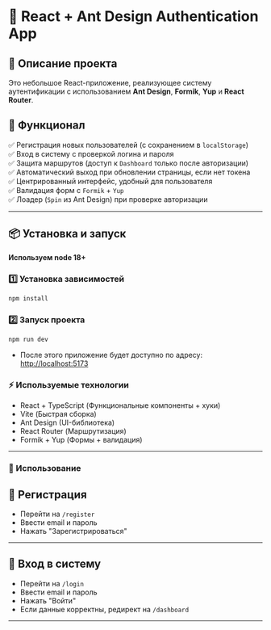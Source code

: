 # 🚀 React + Ant Design Authentication App

## 📌 Описание проекта

Это небольшое React-приложение, реализующее систему аутентификации с использованием **Ant Design**, **Formik**, **Yup** и **React Router**.

## 🔧 Функционал

✅ Регистрация новых пользователей (с сохранением в `localStorage`)  
✅ Вход в систему с проверкой логина и пароля  
✅ Защита маршрутов (доступ к `Dashboard` только после авторизации)  
✅ Автоматический выход при обновлении страницы, если нет токена  
✅ Центрированный интерфейс, удобный для пользователя  
✅ Валидация форм с `Formik` + `Yup`  
✅ Лоадер (`Spin` из Ant Design) при проверке авторизации

---

## 📦 Установка и запуск

**Используем node 18+**

### 1️⃣ Установка зависимостей

```sh
npm install
```

### 2️⃣ Запуск проекта

```sh
npm run dev
```

- После этого приложение будет доступно по адресу: [http://localhost:5173](http://localhost:5173)

### ⚡ Используемые технологии

- React + TypeScript (Функциональные компоненты + хуки)
- Vite (Быстрая сборка)
- Ant Design (UI-библиотека)
- React Router (Маршрутизация)
- Formik + Yup (Формы + валидация)

---

### 📜 Использование

## 🔹 Регистрация

- Перейти на `/register`
- Ввести email и пароль
- Нажать "Зарегистрироваться"

---

## 🔹 Вход в систему

- Перейти на `/login`
- Ввести email и пароль
- Нажать "Войти"
- Если данные корректны, редирект на `/dashboard`

---
